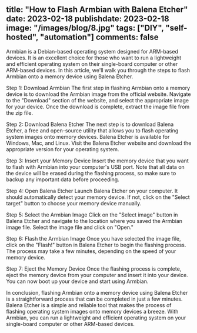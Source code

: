 title: "How to Flash Armbian with Balena Etcher"
date: 2023-02-18
publishdate: 2023-02-18
image: "/images/blog/8.jpg"
tags: ["DIY", "self-hosted", "automation"]
comments: false
---
Armbian is a Debian-based operating system designed for ARM-based devices. It is an excellent choice for those who want to run a lightweight and efficient operating system on their single-board computer or other ARM-based devices. In this article, we'll walk you through the steps to flash Armbian onto a memory device using Balena Etcher.

Step 1: Download Armbian
The first step in flashing Armbian onto a memory device is to download the Armbian image from the official website. Navigate to the "Download" section of the website, and select the appropriate image for your device. Once the download is complete, extract the image file from the zip file.

Step 2: Download Balena Etcher
The next step is to download Balena Etcher, a free and open-source utility that allows you to flash operating system images onto memory devices. Balena Etcher is available for Windows, Mac, and Linux. Visit the Balena Etcher website and download the appropriate version for your operating system.

Step 3: Insert your Memory Device
Insert the memory device that you want to flash with Armbian into your computer's USB port. Note that all data on the device will be erased during the flashing process, so make sure to backup any important data before proceeding.

Step 4: Open Balena Etcher
Launch Balena Etcher on your computer. It should automatically detect your memory device. If not, click on the "Select target" button to choose your memory device manually.

Step 5: Select the Armbian Image
Click on the "Select image" button in Balena Etcher and navigate to the location where you saved the Armbian image file. Select the image file and click on "Open."

Step 6: Flash the Armbian Image
Once you have selected the image file, click on the "Flash!" button in Balena Etcher to begin the flashing process. The process may take a few minutes, depending on the speed of your memory device.

Step 7: Eject the Memory Device
Once the flashing process is complete, eject the memory device from your computer and insert it into your device. You can now boot up your device and start using Armbian.

In conclusion, flashing Armbian onto a memory device using Balena Etcher is a straightforward process that can be completed in just a few minutes. Balena Etcher is a simple and reliable tool that makes the process of flashing operating system images onto memory devices a breeze. With Armbian, you can run a lightweight and efficient operating system on your single-board computer or other ARM-based devices.